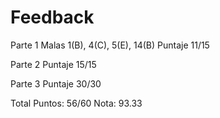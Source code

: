 # Feedback
Parte 1
Malas 1(B), 4(C), 5(E), 14(B)
Puntaje 11/15

Parte 2
Puntaje 15/15

Parte 3
Puntaje 30/30

Total Puntos: 56/60 
Nota: 93.33